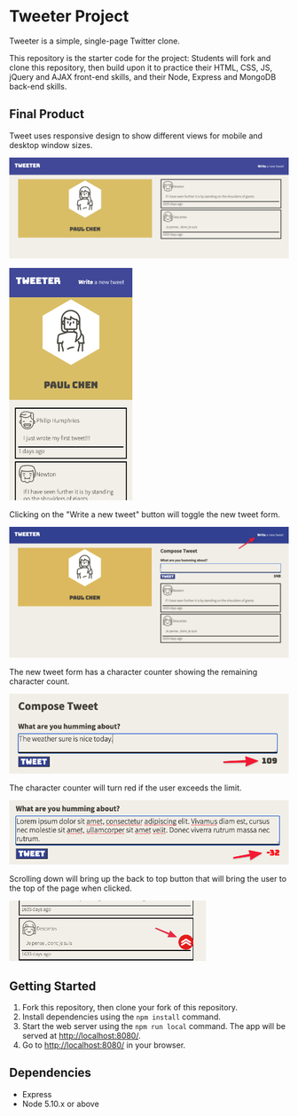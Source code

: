 # Tweeter Project

Tweeter is a simple, single-page Twitter clone.

This repository is the starter code for the project: Students will fork and clone this repository, then build upon it to practice their HTML, CSS, JS, jQuery and AJAX front-end skills, and their Node, Express and MongoDB back-end skills.

## Final Product
Tweet uses responsive design to show different views for mobile and desktop window sizes.

!["Desktop view"](https://github.com/chenpoyi/tweeter/blob/master/doc/desktop-view.png)

!["Mobile view"](https://github.com/chenpoyi/tweeter/blob/master/doc/mobile-view.png)

Clicking on the "Write a new tweet" button will toggle the new tweet form.

!["Desktop view"](https://github.com/chenpoyi/tweeter/blob/master/doc/new-tweet-button.png)

The new tweet form has a character counter showing the remaining character count.

!["Desktop view"](https://github.com/chenpoyi/tweeter/blob/master/doc/char-counter.png)

The character counter will turn red if the user exceeds the limit.

!["Desktop view"](https://github.com/chenpoyi/tweeter/blob/master/doc/char-counter-red.png)

Scrolling down will bring up the back to top button that will bring the user to the top of the page when clicked.

!["Desktop view"](https://github.com/chenpoyi/tweeter/blob/master/doc/back-to-top.png)


## Getting Started

1. Fork this repository, then clone your fork of this repository.
2. Install dependencies using the `npm install` command.
3. Start the web server using the `npm run local` command. The app will be served at <http://localhost:8080/>.
4. Go to <http://localhost:8080/> in your browser.

## Dependencies

- Express
- Node 5.10.x or above


